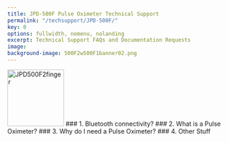 ```yaml
---
title: JPD-500F Pulse Oximeter Technical Support
permalink: "/techsupport/JPD-500F/"
key: 0
options: fullwidth, nomenu, nolanding
excerpt: Technical Support FAQs and Documentation Requests
image: 
background-image: 500F2w500F1banner02.png
---
```

<img src="/images/JPD500F2 with finger01.png" alt="JPD500F2finger" style="width:128px;height:128px;">
### 1. Bluetooth connectivity?
### 2. What is a Pulse Oximeter?
### 3. Why do I need a Pulse Oximeter?
### 4. Other Stuff
